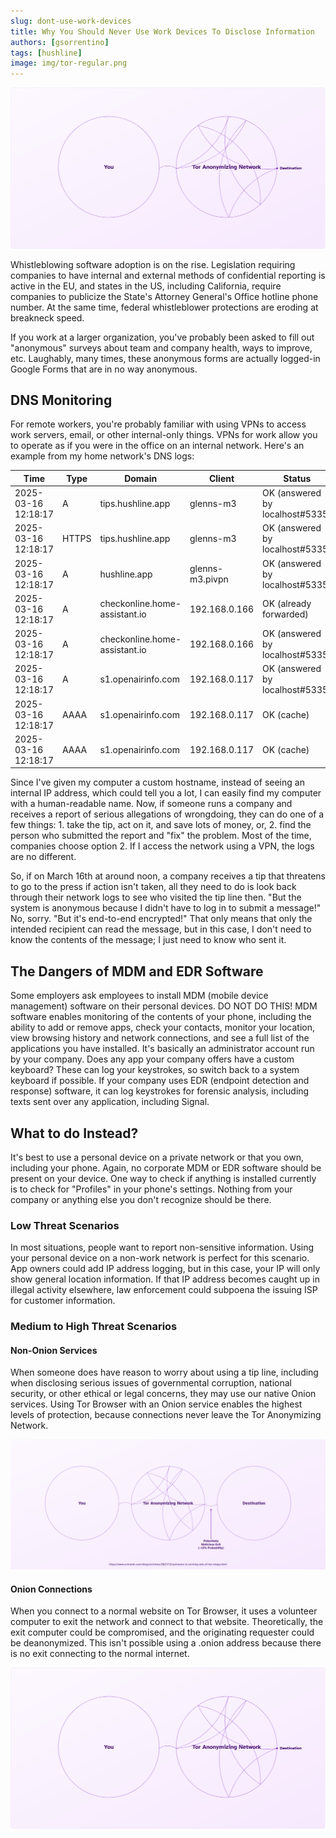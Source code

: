 ```yaml
---
slug: dont-use-work-devices
title: Why You Should Never Use Work Devices To Disclose Information
authors: [gsorrentino]
tags: [hushline]
image: img/tor-regular.png
---
```


![Impact Model Diagram](./tor-onion.png)

Whistleblowing software adoption is on the rise. Legislation requiring companies to have internal and external methods of confidential reporting is active in the EU, and states in the US, including California, require companies to publicize the State's Attorney General's Office hotline phone number. At the same time, federal whistleblower protections are eroding at breakneck speed.

<!-- truncate -->

If you work at a larger organization, you've probably been asked to fill out "anonymous" surveys about team and company health, ways to improve, etc. Laughably, many times, these anonymous forms are actually logged-in Google Forms that are in no way anonymous.

## DNS Monitoring

For remote workers, you're probably familiar with using VPNs to access work servers, email, or other internal-only things. VPNs for work allow you to operate as if you were in the office on an internal network. Here's an example from my home network's DNS logs:


| Time                  | Type  | Domain                          | Client            | Status                                 | Response               |
|-----------------------|------|------------------------------------|-----------------------------|---------------------------|------|
| 2025-03-16 12:18:17  | A     | tips.hushline.app             | glenns-m3     | OK (answered by localhost#5335) | IP (7.0ms)  |
| 2025-03-16 12:18:17  | HTTPS | tips.hushline.app             | glenns-m3     | OK (answered by localhost#5335) | CNAME (141.5ms) |
| 2025-03-16 12:18:17  | A     | hushline.app             | glenns-m3.pivpn    | OK (answered by localhost#5335) | CNAME (33.8ms)|
| 2025-03-16 12:18:17  | A     | checkonline.home-assistant.io | 192.168.0.166 | OK (already forwarded)     | N/A        |
| 2025-03-16 12:18:17  | A     | checkonline.home-assistant.io | 192.168.0.166 | OK (answered by localhost#5335) | IP (7.6ms) |
| 2025-03-16 12:18:17  | A     | s1.openairinfo.com            | 192.168.0.117 | OK (answered by localhost#5335) | IP (7.0ms)  |
| 2025-03-16 12:18:17  | AAAA  | s1.openairinfo.com            | 192.168.0.117 | OK (cache)                 | NODATA (0.0ms) |
| 2025-03-16 12:18:17  | AAAA  | s1.openairinfo.com            | 192.168.0.117 | OK (cache)                 | NODATA (0.0ms) |

Since I've given my computer a custom hostname, instead of seeing an internal IP address, which could tell you a lot, I can easily find my computer with a human-readable name. Now, if someone runs a company and receives a report of serious allegations of wrongdoing, they can do one of a few things: 1. take the tip, act on it, and save lots of money, or, 2. find the person who submitted the report and "fix" the problem. Most of the time, companies choose option 2. If I access the network using a VPN, the logs are no different.

So, if on March 16th at around noon, a company receives a tip that threatens to go to the press if action isn't taken, all they need to do is look back through their network logs to see who visited the tip line then. "But the system is anonymous because I didn't have to log in to submit a message!" No, sorry. "But it's end-to-end encrypted!" That only means that only the intended recipient can read the message, but in this case, I don't need to know the contents of the message; I just need to know who sent it.

## The Dangers of MDM and EDR Software

Some employers ask employees to install MDM (mobile device management) software on their personal devices. DO NOT DO THIS! MDM software enables monitoring of the contents of your phone, including the ability to add or remove apps, check your contacts, monitor your location, view browsing history and network connections, and see a full list of the applications you have installed. It's basically an administrator account run by your company. Does any app your company offers have a custom keyboard? These can log your keystrokes, so switch back to a system keyboard if possible. If your company uses EDR (endpoint detection and response) software, it can log keystrokes for forensic analysis, including texts sent over any application, including Signal.

## What to do Instead?

It's best to use a personal device on a private network or that you own, including your phone. Again, no corporate MDM or EDR software should be present on your device. One way to check if anything is installed currently is to check for "Profiles" in your phone's settings. Nothing from your company or anything else you don't recognize should be there.

### Low Threat Scenarios

In most situations, people want to report non-sensitive information. Using your personal device on a non-work network is perfect for this scenario. App owners could add IP address logging, but in this case, your IP will only show general location information. If that IP address becomes caught up in illegal activity elsewhere, law enforcement could subpoena the issuing ISP for customer information.

### Medium to High Threat Scenarios

#### Non-Onion Services

When someone does have reason to worry about using a tip line, including when disclosing serious issues of governmental corruption, national security, or other ethical or legal concerns, they may use our native Onion services. Using Tor Browser with an Onion service enables the highest levels of protection, because connections never leave the Tor Anonymizing Network. 

![Tor Regular Connections](./tor-regular.png)

#### Onion Connections

When you connect to a normal website on Tor Browser, it uses a volunteer computer to exit the network and connect to that website. Theoretically, the exit computer could be compromised, and the originating requester could be deanonymized. This isn't possible using a .onion address because there is no exit connecting to the normal internet.

![Tor Regular Connections](./tor-onion.png)
